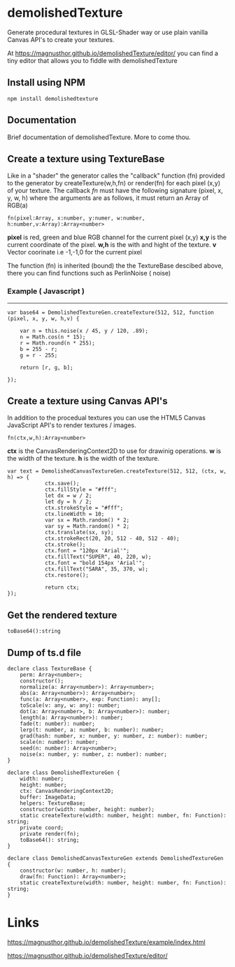 # demolishedTexture

Generate procedural textures in GLSL-Shader way or use plain vanilla Canvas API's to create your textures.

At https://magnusthor.github.io/demolishedTexture/editor/ you can find a tiny editor that allows you to fiddle with demolishedTexture

## Install using NPM

    npm install demolishedtexture

## Documentation
    
Brief documentation of demolishedTexture. More to come thou.   

## Create a texture using TextureBase

Like in a "shader" the generator calles the "callback" function (fn) provided to the generator by createTexture(w,h,fn) or render(fn) for each pixel (x,y) of your texture. The callback *fn* must have the following signature (pixel, x, y, w, h) where the arguments are as follows, it must return an Array of RGB(a)

    fn(pixel:Array, x:number, y:numer, w:number, h:number,v:Array):Array<number> 

**pixel** is red, green and blue RGB channel for the current pixel (x,y)
**x,y** is the current coordinate of the pixel.
**w,h** is the with and hight of the texture. 
**v** Vector coorinate i.e -1,-1,0 for the current pixel
 
 The function (fn) is inherited (bound) the the TextureBase descibed above, there you can find functions such as PerlinNoise ( noise)  
 
### Example ( Javascript )
****
    var base64 = DemolishedTextureGen.createTexture(512, 512, function (pixel, x, y, w, h,v) {
        
        var n = this.noise(x / 45, y / 120, .89);
        n = Math.cos(n * 15);
        r = Math.round(n * 255);
        b = 255 - r;
        g = r - 255;

        return [r, g, b];
        
    });


## Create a texture using Canvas API's

In addition to the procedual textures you can use the HTML5 Canvas JavaScript API's to render textures / images. 

    fn(ctx,w,h):Array<number>

**ctx** is the CanvasRenderingContext2D to use for drawinig operations.
**w** is the width of the texture.
**h** is the width of the texture. 

    var text = DemolishedCanvasTextureGen.createTexture(512, 512, (ctx, w, h) => {
                ctx.save();
                ctx.fillStyle = "#fff";
                let dx = w / 2;
                let dy = h / 2;
                ctx.strokeStyle = "#fff";
                ctx.lineWidth = 10;
                var sx = Math.random() * 2;
                var sy = Math.random() * 2;
                ctx.translate(sx, sy);
                ctx.strokeRect(20, 20, 512 - 40, 512 - 40);
                ctx.stroke();
                ctx.font = "120px 'Arial'";
                ctx.fillText("SUPER", 40, 220, w);
                ctx.font = "bold 154px 'Arial'";
                ctx.fillText("SARA", 35, 370, w);
                ctx.restore();
        
                return ctx;    
    });
        

## Get the rendered texture

    toBase64():string


## Dump of ts.d file


    declare class TextureBase {
        perm: Array<number>;
        constructor();
        normalize(a: Array<number>): Array<number>;
        abs(a: Array<number>): Array<number>;
        func(a: Array<number>, exp: Function): any[];
        toScale(v: any, w: any): number;
        dot(a: Array<number>, b: Array<number>): number;
        length(a: Array<number>): number;
        fade(t: number): number;
        lerp(t: number, a: number, b: number): number;
        grad(hash: number, x: number, y: number, z: number): number;
        scale(n: number): number;
        seed(n: number): Array<number>;
        noise(x: number, y: number, z: number): number;
    }
    
    declare class DemolishedTextureGen {
        width: number;
        height: number;
        ctx: CanvasRenderingContext2D;
        buffer: ImageData;
        helpers: TextureBase;
        constructor(width: number, height: number);
        static createTexture(width: number, height: number, fn: Function): string;
        private coord;
        private render(fn);
        toBase64(): string;
    }
    
    declare class DemolishedCanvasTextureGen extends DemolishedTextureGen {
        constructor(w: number, h: number);
        draw(fn: Function): Array<number>;
        static createTexture(width: number, height: number, fn: Function): string;
    }



# Links

https://magnusthor.github.io/demolishedTexture/example/index.html 

https://magnusthor.github.io/demolishedTexture/editor/